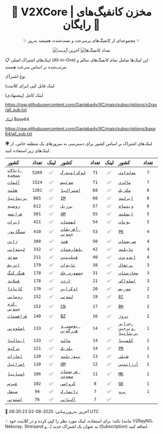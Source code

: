 <div align="center">
<h1 style="font-size: 2.5em; font-weight: bold;">🚀 V2XCore | مخزن کانفیگ‌های رایگان 🚀</h1>
<p>✨ مجموعه‌ای از کانفیگ‌های پرسرعت و تست‌شده، همیشه به‌روز ✨</p>

<p>
<img src="https://img.shields.io/badge/Updated-2025-08-02 08:30:23 UTC-blue?style=for-the-badge&logo=github" alt="آخرین آپدیت">
<img src="https://img.shields.io/badge/Configs-28459-green?style=for-the-badge&logo=serverless" alt="تعداد کانفیگ‌ها">
</p>
</div>

📋 لینک‌های اشتراک اصلی (All-in-One)
این لینک‌ها شامل تمام کانفیگ‌های سالم و مرتب‌شده بر اساس سرعت هستند.

نوع اشتراک

لینک قابل کپی (برای کلاینت)

لینک کامل (پیشنهادی)

https://raw.githubusercontent.com/Ganjabady/XC/main/subscriptions/v2ray/all_sub.txt

لینک Base64

https://raw.githubusercontent.com/Ganjabady/XC/main/subscriptions/base64/all_sub.txt

🌍 لینک‌های اشتراک بر اساس کشور
برای دسترسی به سرورهای یک منطقه خاص، از لینک‌های زیر استفاده کنید.

| کشور | تعداد | لینک | کشور | تعداد | لینک | کشور | تعداد | لینک |
| :--- | :---: | :---: | :--- | :---: | :---: | :--- | :---: | :---: |
| [`ایالات متحده`](https://raw.githubusercontent.com/Ganjabady/XC/main/subscriptions/regions/US.txt) | `5269` | ✅ | [`لوکزامبورگ`](https://raw.githubusercontent.com/Ganjabady/XC/main/subscriptions/regions/LU.txt) | `71` | ✅ | [`مولداوی`](https://raw.githubusercontent.com/Ganjabady/XC/main/subscriptions/regions/MD.txt) | `7` | ✅ |
| [`آلمان`](https://raw.githubusercontent.com/Ganjabady/XC/main/subscriptions/regions/DE.txt) | `1524` | ✅ | [`سوئیس`](https://raw.githubusercontent.com/Ganjabady/XC/main/subscriptions/regions/CH.txt) | `71` | ✅ | [`مالزی`](https://raw.githubusercontent.com/Ganjabady/XC/main/subscriptions/regions/MY.txt) | `7` | ✅ |
| [`هلند`](https://raw.githubusercontent.com/Ganjabady/XC/main/subscriptions/regions/NL.txt) | `1201` | ✅ | [`استرالیا`](https://raw.githubusercontent.com/Ganjabady/XC/main/subscriptions/regions/AU.txt) | `68` | ✅ | [`مکزیک`](https://raw.githubusercontent.com/Ganjabady/XC/main/subscriptions/regions/MX.txt) | `6` | ✅ |
| [`بریتانیا`](https://raw.githubusercontent.com/Ganjabady/XC/main/subscriptions/regions/GB.txt) | `865` | ✅ | [`IM`](https://raw.githubusercontent.com/Ganjabady/XC/main/subscriptions/regions/IM.txt) | `60` | ✅ | [`ایرلند`](https://raw.githubusercontent.com/Ganjabady/XC/main/subscriptions/regions/IE.txt) | `6` | ✅ |
| [`روسیه`](https://raw.githubusercontent.com/Ganjabady/XC/main/subscriptions/regions/RU.txt) | `612` | ✅ | [`برزیل`](https://raw.githubusercontent.com/Ganjabady/XC/main/subscriptions/regions/BR.txt) | `57` | ✅ | [`ویتنام`](https://raw.githubusercontent.com/Ganjabady/XC/main/subscriptions/regions/VN.txt) | `6` | ✅ |
| [`فرانسه`](https://raw.githubusercontent.com/Ganjabady/XC/main/subscriptions/regions/FR.txt) | `501` | ✅ | [`AM`](https://raw.githubusercontent.com/Ganjabady/XC/main/subscriptions/regions/AM.txt) | `55` | ✅ | [`ایسلند`](https://raw.githubusercontent.com/Ganjabady/XC/main/subscriptions/regions/IS.txt) | `5` | ✅ |
| [`ایران`](https://raw.githubusercontent.com/Ganjabady/XC/main/subscriptions/regions/IR.txt) | `421` | ✅ | [`لهستان`](https://raw.githubusercontent.com/Ganjabady/XC/main/subscriptions/regions/PL.txt) | `54` | ✅ | [`یونان`](https://raw.githubusercontent.com/Ganjabady/XC/main/subscriptions/regions/GR.txt) | `5` | ✅ |
| [`سنگاپور`](https://raw.githubusercontent.com/Ganjabady/XC/main/subscriptions/regions/SG.txt) | `410` | ✅ | [`آفریقای جنوبی`](https://raw.githubusercontent.com/Ganjabady/XC/main/subscriptions/regions/ZA.txt) | `53` | ✅ | [`PK`](https://raw.githubusercontent.com/Ganjabady/XC/main/subscriptions/regions/PK.txt) | `4` | ✅ |
| [`ژاپن`](https://raw.githubusercontent.com/Ganjabady/XC/main/subscriptions/regions/JP.txt) | `388` | ✅ | [`هند`](https://raw.githubusercontent.com/Ganjabady/XC/main/subscriptions/regions/IN.txt) | `50` | ✅ | [`صربستان`](https://raw.githubusercontent.com/Ganjabady/XC/main/subscriptions/regions/RS.txt) | `4` | ✅ |
| [`لیتوانی`](https://raw.githubusercontent.com/Ganjabady/XC/main/subscriptions/regions/LT.txt) | `332` | ✅ | [`بلغارستان`](https://raw.githubusercontent.com/Ganjabady/XC/main/subscriptions/regions/BG.txt) | `42` | ✅ | [`تایلند`](https://raw.githubusercontent.com/Ganjabady/XC/main/subscriptions/regions/TH.txt) | `4` | ✅ |
| [`سوئد`](https://raw.githubusercontent.com/Ganjabady/XC/main/subscriptions/regions/SE.txt) | `211` | ✅ | [`فیلیپین`](https://raw.githubusercontent.com/Ganjabady/XC/main/subscriptions/regions/PH.txt) | `40` | ✅ | [`اندونزی`](https://raw.githubusercontent.com/Ganjabady/XC/main/subscriptions/regions/ID.txt) | `4` | ✅ |
| [`اتریش`](https://raw.githubusercontent.com/Ganjabady/XC/main/subscriptions/regions/AT.txt) | `179` | ✅ | [`تایوان`](https://raw.githubusercontent.com/Ganjabady/XC/main/subscriptions/regions/TW.txt) | `38` | ✅ | [`پرتغال`](https://raw.githubusercontent.com/Ganjabady/XC/main/subscriptions/regions/PT.txt) | `3` | ✅ |
| [`هنگ کنگ`](https://raw.githubusercontent.com/Ganjabady/XC/main/subscriptions/regions/HK.txt) | `178` | ✅ | [`جمهوری چک`](https://raw.githubusercontent.com/Ganjabady/XC/main/subscriptions/regions/CZ.txt) | `31` | ✅ | [`مجارستان`](https://raw.githubusercontent.com/Ganjabady/XC/main/subscriptions/regions/HU.txt) | `3` | ✅ |
| [`فنلاند`](https://raw.githubusercontent.com/Ganjabady/XC/main/subscriptions/regions/FI.txt) | `178` | ✅ | [`اردن`](https://raw.githubusercontent.com/Ganjabady/XC/main/subscriptions/regions/JO.txt) | `21` | ✅ | [`اسلواکی`](https://raw.githubusercontent.com/Ganjabady/XC/main/subscriptions/regions/SK.txt) | `3` | ✅ |
| [`کانادا`](https://raw.githubusercontent.com/Ganjabady/XC/main/subscriptions/regions/CA.txt) | `170` | ✅ | [`اوکراین`](https://raw.githubusercontent.com/Ganjabady/XC/main/subscriptions/regions/UA.txt) | `20` | ✅ | [`موریس`](https://raw.githubusercontent.com/Ganjabady/XC/main/subscriptions/regions/MU.txt) | `2` | ✅ |
| [`رومانی`](https://raw.githubusercontent.com/Ganjabady/XC/main/subscriptions/regions/RO.txt) | `152` | ✅ | [`لتونی`](https://raw.githubusercontent.com/Ganjabady/XC/main/subscriptions/regions/LV.txt) | `19` | ✅ | [`EC`](https://raw.githubusercontent.com/Ganjabady/XC/main/subscriptions/regions/EC.txt) | `2` | ✅ |
| [`کره جنوبی`](https://raw.githubusercontent.com/Ganjabady/XC/main/subscriptions/regions/KR.txt) | `152` | ✅ | [`CN`](https://raw.githubusercontent.com/Ganjabady/XC/main/subscriptions/regions/CN.txt) | `17` | ✅ | [`BH`](https://raw.githubusercontent.com/Ganjabady/XC/main/subscriptions/regions/BH.txt) | `2` | ✅ |
| [`قزاقستان`](https://raw.githubusercontent.com/Ganjabady/XC/main/subscriptions/regions/KZ.txt) | `140` | ✅ | [`BZ`](https://raw.githubusercontent.com/Ganjabady/XC/main/subscriptions/regions/BZ.txt) | `16` | ✅ | [`نروژ`](https://raw.githubusercontent.com/Ganjabady/XC/main/subscriptions/regions/NO.txt) | `2` | ✅ |
| [`اسلوونی`](https://raw.githubusercontent.com/Ganjabady/XC/main/subscriptions/regions/SI.txt) | `133` | ✅ | [`بوسنی و هرزگوین`](https://raw.githubusercontent.com/Ganjabady/XC/main/subscriptions/regions/BA.txt) | `14` | ✅ | [`جزایر ویرجین بریتانیا`](https://raw.githubusercontent.com/Ganjabady/XC/main/subscriptions/regions/VG.txt) | `1` | ✅ |
| [`ایتالیا`](https://raw.githubusercontent.com/Ganjabady/XC/main/subscriptions/regions/IT.txt) | `133` | ✅ | [`مالت`](https://raw.githubusercontent.com/Ganjabady/XC/main/subscriptions/regions/MT.txt) | `14` | ✅ | [`کلمبیا`](https://raw.githubusercontent.com/Ganjabady/XC/main/subscriptions/regions/CO.txt) | `1` | ✅ |
| [`ترکیه`](https://raw.githubusercontent.com/Ganjabady/XC/main/subscriptions/regions/TR.txt) | `121` | ✅ | [`بلژیک`](https://raw.githubusercontent.com/Ganjabady/XC/main/subscriptions/regions/BE.txt) | `14` | ✅ | [`PR`](https://raw.githubusercontent.com/Ganjabady/XC/main/subscriptions/regions/PR.txt) | `1` | ✅ |
| [`امارات`](https://raw.githubusercontent.com/Ganjabady/XC/main/subscriptions/regions/AE.txt) | `120` | ✅ | [`نیوزیلند`](https://raw.githubusercontent.com/Ganjabady/XC/main/subscriptions/regions/NZ.txt) | `13` | ✅ | [`شیلی`](https://raw.githubusercontent.com/Ganjabady/XC/main/subscriptions/regions/CL.txt) | `1` | ✅ |
| [`اسرائیل`](https://raw.githubusercontent.com/Ganjabady/XC/main/subscriptions/regions/IL.txt) | `110` | ✅ | [`OM`](https://raw.githubusercontent.com/Ganjabady/XC/main/subscriptions/regions/OM.txt) | `12` | ✅ | [`آرژانتین`](https://raw.githubusercontent.com/Ganjabady/XC/main/subscriptions/regions/AR.txt) | `1` | ✅ |
| [`اسپانیا`](https://raw.githubusercontent.com/Ganjabady/XC/main/subscriptions/regions/ES.txt) | `106` | ✅ | [`عربستان سعودی`](https://raw.githubusercontent.com/Ganjabady/XC/main/subscriptions/regions/SA.txt) | `11` | ✅ | [`MK`](https://raw.githubusercontent.com/Ganjabady/XC/main/subscriptions/regions/MK.txt) | `1` | ✅ |
| [`قبرس`](https://raw.githubusercontent.com/Ganjabady/XC/main/subscriptions/regions/CY.txt) | `102` | ✅ | [`کرواسی`](https://raw.githubusercontent.com/Ganjabady/XC/main/subscriptions/regions/HR.txt) | `8` | ✅ | [`GE`](https://raw.githubusercontent.com/Ganjabady/XC/main/subscriptions/regions/GE.txt) | `1` | ✅ |
| [`سیشل`](https://raw.githubusercontent.com/Ganjabady/XC/main/subscriptions/regions/SC.txt) | `94` | ✅ | [`دانمارک`](https://raw.githubusercontent.com/Ganjabady/XC/main/subscriptions/regions/DK.txt) | `7` | ✅ | [`پرو`](https://raw.githubusercontent.com/Ganjabady/XC/main/subscriptions/regions/PE.txt) | `1` | ✅ |
| [`استونی`](https://raw.githubusercontent.com/Ganjabady/XC/main/subscriptions/regions/EE.txt) | `76` | ✅ | [`آلبانی`](https://raw.githubusercontent.com/Ganjabady/XC/main/subscriptions/regions/AL.txt) | `7` | ✅ |  |  |  |


🔄 آخرین به‌روزرسانی: 2025-08-02 08:30:23 UTC

💡 نکته: برای استفاده، لینک مورد نظر را کپی کرده و در کلاینت خود (مانند V2RayNG، Nekoray، Streisand و...) به عنوان یک اشتراک جدید (Subscription) اضافه کنید.

